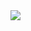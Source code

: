 <!-- 
.. title: پیاده‌روی در دلفت-پسین ده آوریل دوهزار و پانزده
.. slug: 2015-04-10-lopen-in-delft-middag
.. date: 2015-04-10 20:14:54 UTC+02:00
.. tags: 
.. category: پیاده‌روی در دلفت
.. link: 
.. description: 
.. type: text
-->

<img src="http://googledrive.com/host/0B8OOfC6oWXEPaUZxSURrYllBVE0" />

